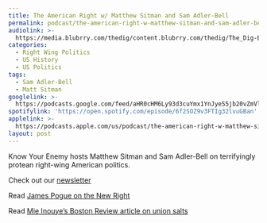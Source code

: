 ```yaml
---
title: The American Right w/ Matthew Sitman and Sam Adler-Bell
permalink: podcast/the-american-right-w-matthew-sitman-and-sam-adler-bell/
audiolink: >-
  https://media.blubrry.com/thedig/content.blubrry.com/thedig/The_Dig-EP_361-KYE.mp3
categories:
  - Right Wing Politics
  - US History
  - US Politics
tags:
  - Sam Adler-Bell
  - Matt Sitman
googlelink: >-
  https://podcasts.google.com/feed/aHR0cHM6Ly93d3cuYmx1YnJyeS5jb20vZmVlZHMvdGhlZGlnLnhtbA/episode/aHR0cHM6Ly90aGVkaWcuYmx1YnJyeS5uZXQvP3A9MjIyMA?sa=X&ved=0CAUQkfYCahcKEwi44f7r1b-AAxUAAAAAHQAAAAAQNg
spotifylink: 'https://open.spotify.com/episode/6f2SOZ9v3FTIg32lvuGBan'
applelink: >-
  https://podcasts.apple.com/us/podcast/the-american-right-w-matthew-sitman-and-sam-adler-bell/id1043245989?i=1000567001099
layout: post
---
```


Know Your Enemy hosts Matthew Sitman and Sam Adler-Bell on terrifyingly protean right-wing American politics.

Check out our [newsletter](https://thedigradio.com/newsletter)

Read [James Pogue on the New Right](https://vanityfair.com/news/2022/04/inside-the-new-right-where-peter-thiel-is-placing-his-biggest-bets)

Read [Mie Inouye’s Boston Review article on union salts](https://bostonreview.net/articles/labors-militant-minority/)
